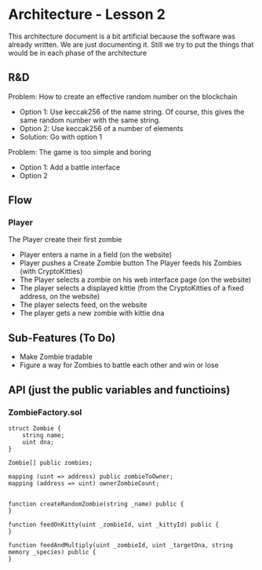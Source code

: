 # Architecture - Lesson 2

This architecture document is a bit artificial because the software was already written.  We are just documenting it.   Still we try to put the things that would be in each phase of the architecture

## R&D

Problem: How to create an effective random number on the blockchain
- Option 1: Use keccak256 of the name string.  Of course, this gives the same random number with the same string.
- Option 2: Use keccak256 of a number of elements
- Solution: Go with option 1

Problem: The game is too simple and boring
- Option 1: Add a battle interface
- Option 2 


## Flow

### Player
The Player create their first zombie
- Player enters a name  in a field (on the website)
- Player pushes a Create Zombie button
The Player feeds his Zombies (with CryptoKitties)
- The Player selects a zombie on his web interface page (on the website)
- The player selects a displayed kittie (from the CryptoKitties of a fixed address, on the website)
- The player selects feed, on the website
- The player gets a new zombie with kittie dna

## Sub-Features (To Do)

- Make Zombie tradable
- Figure a way for Zombies to battle each other and win or lose

## API (just the public variables and functioins)

### ZombieFactory.sol

    struct Zombie {
        string name;
        uint dna;
    }

    Zombie[] public zombies;

    mapping (uint => address) public zombieToOwner;
    mapping (address => uint) ownerZombieCount;


    function createRandomZombie(string _name) public {
    }

    function feedOnKitty(uint _zombieId, uint _kittyId) public {
    }

    function feedAndMultiply(uint _zombieId, uint _targetDna, string memory _species) public {
    }